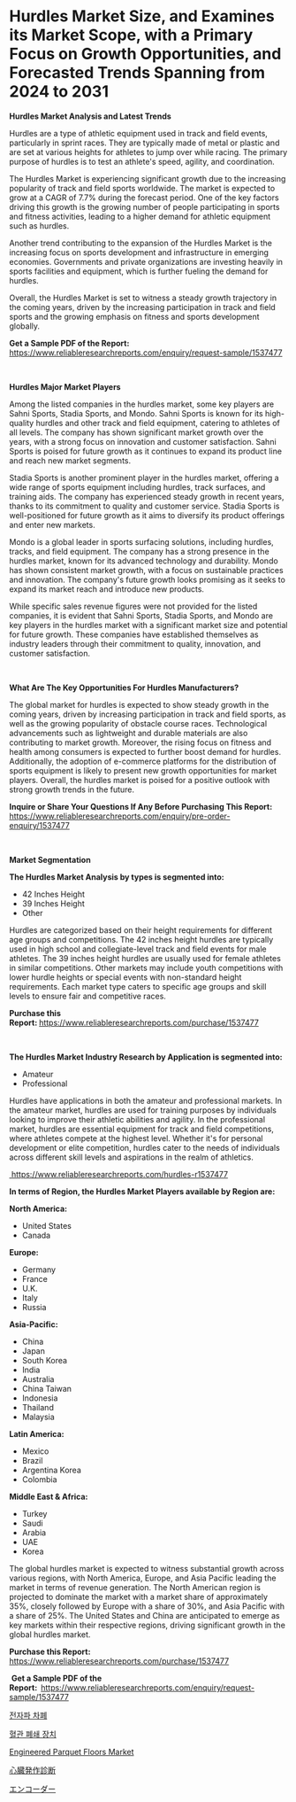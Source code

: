 <p><h1>Hurdles Market Size, and Examines its Market Scope, with a Primary Focus on Growth Opportunities, and Forecasted Trends Spanning from 2024 to 2031</h1></p><p><strong>Hurdles Market Analysis and Latest Trends</strong></p>
<p><p>Hurdles are a type of athletic equipment used in track and field events, particularly in sprint races. They are typically made of metal or plastic and are set at various heights for athletes to jump over while racing. The primary purpose of hurdles is to test an athlete's speed, agility, and coordination.</p><p>The Hurdles Market is experiencing significant growth due to the increasing popularity of track and field sports worldwide. The market is expected to grow at a CAGR of 7.7% during the forecast period. One of the key factors driving this growth is the growing number of people participating in sports and fitness activities, leading to a higher demand for athletic equipment such as hurdles.</p><p>Another trend contributing to the expansion of the Hurdles Market is the increasing focus on sports development and infrastructure in emerging economies. Governments and private organizations are investing heavily in sports facilities and equipment, which is further fueling the demand for hurdles.</p><p>Overall, the Hurdles Market is set to witness a steady growth trajectory in the coming years, driven by the increasing participation in track and field sports and the growing emphasis on fitness and sports development globally.</p></p>
<p><strong>Get a Sample PDF of the Report:&nbsp;</strong> <a href="https://www.reliableresearchreports.com/enquiry/request-sample/1537477">https://www.reliableresearchreports.com/enquiry/request-sample/1537477</a></p>
<p>&nbsp;</p>
<p><strong>Hurdles Major Market Players</strong></p>
<p><p>Among the listed companies in the hurdles market, some key players are Sahni Sports, Stadia Sports, and Mondo. Sahni Sports is known for its high-quality hurdles and other track and field equipment, catering to athletes of all levels. The company has shown significant market growth over the years, with a strong focus on innovation and customer satisfaction. Sahni Sports is poised for future growth as it continues to expand its product line and reach new market segments.</p><p>Stadia Sports is another prominent player in the hurdles market, offering a wide range of sports equipment including hurdles, track surfaces, and training aids. The company has experienced steady growth in recent years, thanks to its commitment to quality and customer service. Stadia Sports is well-positioned for future growth as it aims to diversify its product offerings and enter new markets.</p><p>Mondo is a global leader in sports surfacing solutions, including hurdles, tracks, and field equipment. The company has a strong presence in the hurdles market, known for its advanced technology and durability. Mondo has shown consistent market growth, with a focus on sustainable practices and innovation. The company's future growth looks promising as it seeks to expand its market reach and introduce new products.</p><p>While specific sales revenue figures were not provided for the listed companies, it is evident that Sahni Sports, Stadia Sports, and Mondo are key players in the hurdles market with a significant market size and potential for future growth. These companies have established themselves as industry leaders through their commitment to quality, innovation, and customer satisfaction.</p></p>
<p>&nbsp;</p>
<p><strong>What Are The Key Opportunities For Hurdles Manufacturers?</strong></p>
<p><p>The global market for hurdles is expected to show steady growth in the coming years, driven by increasing participation in track and field sports, as well as the growing popularity of obstacle course races. Technological advancements such as lightweight and durable materials are also contributing to market growth. Moreover, the rising focus on fitness and health among consumers is expected to further boost demand for hurdles. Additionally, the adoption of e-commerce platforms for the distribution of sports equipment is likely to present new growth opportunities for market players. Overall, the hurdles market is poised for a positive outlook with strong growth trends in the future.</p></p>
<p><strong>Inquire or Share Your Questions If Any Before Purchasing This Report:</strong> <a href="https://www.reliableresearchreports.com/enquiry/pre-order-enquiry/1537477">https://www.reliableresearchreports.com/enquiry/pre-order-enquiry/1537477</a></p>
<p>&nbsp;</p>
<p><strong>Market Segmentation</strong></p>
<p><strong>The Hurdles Market Analysis by types is segmented into:</strong></p>
<p><ul><li>42 Inches Height</li><li>39 Inches Height</li><li>Other</li></ul></p>
<p><p>Hurdles are categorized based on their height requirements for different age groups and competitions. The 42 inches height hurdles are typically used in high school and collegiate-level track and field events for male athletes. The 39 inches height hurdles are usually used for female athletes in similar competitions. Other markets may include youth competitions with lower hurdle heights or special events with non-standard height requirements. Each market type caters to specific age groups and skill levels to ensure fair and competitive races.</p></p>
<p><strong>Purchase this Report:&nbsp;</strong><a href="https://www.reliableresearchreports.com/purchase/1537477">https://www.reliableresearchreports.com/purchase/1537477</a></p>
<p>&nbsp;</p>
<p><strong>The Hurdles Market Industry Research by Application is segmented into:</strong></p>
<p><ul><li>Amateur</li><li>Professional</li></ul></p>
<p><p>Hurdles have applications in both the amateur and professional markets. In the amateur market, hurdles are used for training purposes by individuals looking to improve their athletic abilities and agility. In the professional market, hurdles are essential equipment for track and field competitions, where athletes compete at the highest level. Whether it's for personal development or elite competition, hurdles cater to the needs of individuals across different skill levels and aspirations in the realm of athletics.</p></p>
<p><a href="https://www.reliableresearchreports.com/hurdles-r1537477">&nbsp;https://www.reliableresearchreports.com/hurdles-r1537477</a></p>
<p><strong>In terms of Region, the Hurdles Market Players available by Region are:</strong></p>
<p>
    <p> <strong> North America: </strong>
        <ul>
            <li>United States</li>
            <li>Canada</li>
        </ul>
        </p> 
    <p> <strong> Europe: </strong>
        <ul>
            <li>Germany</li>
            <li>France</li>
            <li>U.K.</li>
            <li>Italy</li>
            <li>Russia</li>
        </ul>
        </p> 
    <p> <strong> Asia-Pacific: </strong>
        <ul>
            <li>China</li>
            <li>Japan</li>
            <li>South Korea</li>
            <li>India</li>
            <li>Australia</li>
            <li>China Taiwan</li>
            <li>Indonesia</li>
            <li>Thailand</li>
            <li>Malaysia</li>
        </ul>
        </p> 
    <p> <strong> Latin America: </strong>
        <ul>
            <li>Mexico</li>
            <li>Brazil</li>
            <li>Argentina Korea</li>
            <li>Colombia</li>
        </ul>
        </p> 
    <p> <strong> Middle East & Africa: </strong>
        <ul>
            <li>Turkey</li>
            <li>Saudi</li>
            <li>Arabia</li>
            <li>UAE</li>
            <li>Korea</li>
        </ul>
    </p>
    </p>
<p><p>The global hurdles market is expected to witness substantial growth across various regions, with North America, Europe, and Asia Pacific leading the market in terms of revenue generation. The North American region is projected to dominate the market with a market share of approximately 35%, closely followed by Europe with a share of 30%, and Asia Pacific with a share of 25%. The United States and China are anticipated to emerge as key markets within their respective regions, driving significant growth in the global hurdles market.</p></p>
<p><strong>Purchase this Report: </strong><a href="https://www.reliableresearchreports.com/purchase/1537477">https://www.reliableresearchreports.com/purchase/1537477</a></p>
<p>&nbsp;<strong>Get a Sample PDF of the Report:&nbsp;&nbsp;</strong><a href="https://www.reliableresearchreports.com/enquiry/request-sample/1537477">https://www.reliableresearchreports.com/enquiry/request-sample/1537477</a></p>
<p><strong></strong></p>
<p><p><a href="https://medium.com/@maryamwill/emi-%EC%B0%A8%ED%8F%90-%EC%8B%9C%EC%9E%A5-%EA%B7%9C%EB%AA%A8-cagr-%ED%8A%B8%EB%A0%8C%EB%93%9C-2024-2030-2d9cbc27cebf">전자파 차폐</a></p><p><a href="https://github.com/PhilToryphy7876567/Market-Research-Report-List-1/blob/main/109875331515.md">혈관 폐쇄 장치</a></p><p><a href="https://issuu.com/reportprime-2/docs/engineered-parquet-floors-market-size-2030.pptx">Engineered Parquet Floors Market</a></p><p><a href="https://medium.com/@nicosmitham2023/%E5%BF%83%E8%87%93%E7%99%BA%E4%BD%9C%E8%A8%BA%E6%96%AD%E5%B8%82%E5%A0%B4-2031%E5%B9%B4%E3%81%BE%E3%81%A7%E3%81%AE%E3%83%88%E3%83%AC%E3%83%B3%E3%83%89-%E4%BA%88%E6%B8%AC-%E7%AB%B6%E4%BA%89%E5%88%86%E6%9E%90-1bfbbaa78949">心臓発作診断</a></p><p><a href="https://medium.com/@brayanborer2023/%E3%82%A8%E3%83%B3%E3%82%B3%E3%83%BC%E3%83%80%E5%B8%82%E5%A0%B4%E3%81%AE%E6%B4%9E%E5%AF%9F-%E5%B8%82%E5%A0%B4%E3%83%88%E3%83%AC%E3%83%B3%E3%83%89-%E6%88%90%E9%95%B7-2024%E5%B9%B4%E3%81%8B%E3%82%892031%E5%B9%B4%E3%81%BE%E3%81%A7%E3%81%AE%E4%BA%88%E6%B8%AC-69d9ce7df18a">エンコーダー</a></p></p>